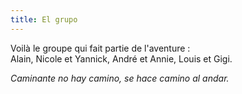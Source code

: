 ```yaml
---
title: El grupo
---
```

Voilà le groupe qui fait partie de l'aventure :<br>
Alain, Nicole et Yannick, André et Annie, Louis et Gigi.
 
*Caminante no hay camino, se hace camino al andar.*